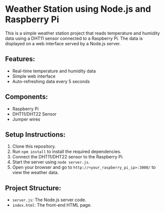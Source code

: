 # Weather Station using Node.js and Raspberry Pi

This is a simple weather station project that reads temperature and humidity data using a DHT11 sensor connected to a Raspberry Pi. The data is displayed on a web interface served by a Node.js server.

## Features:
- Real-time temperature and humidity data
- Simple web interface
- Auto-refreshing data every 5 seconds

## Components:
- Raspberry Pi
- DHT11/DHT22 Sensor
- Jumper wires

## Setup Instructions:
1. Clone this repository.
2. Run `npm install` to install the required dependencies.
3. Connect the DHT11/DHT22 sensor to the Raspberry Pi.
4. Start the server using `node server.js`.
5. Open your browser and go to `http://<your_raspberry_pi_ip>:3000/` to view the weather data.

## Project Structure:
- `server.js`: The Node.js server code.
- `index.html`: The front-end HTML page.

